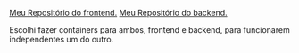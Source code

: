 [Meu Repositório do frontend.](https://hub.docker.com/repository/docker/igorsfg/prova1-frontend/tags)
[Meu Repositório do backend.](https://hub.docker.com/repository/docker/igorsfg/prova1-backend/tags)

Escolhi fazer containers para ambos, frontend e backend, para funcionarem independentes um do outro.